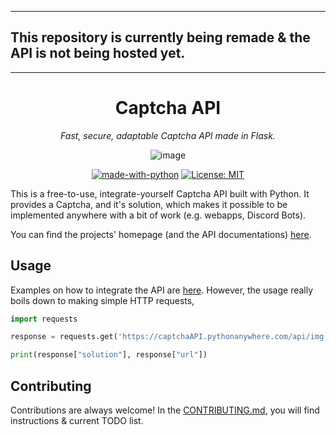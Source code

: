 <hr>

## This repository is currently being remade & the API is not being hosted yet.
<hr>

<div align="center">

# Captcha API

<i>Fast, secure, adaptable Captcha API made in Flask.</i>

![image](https://cdn.discordapp.com/attachments/1085992233536335982/1086430183604629564/image.png)

[![made-with-python](https://img.shields.io/badge/Made%20with-Python-1f425f.svg)](https://www.python.org/)
[![License: MIT](https://img.shields.io/badge/License-MIT-yellow.svg)](https://opensource.org/licenses/MIT)
</div>

This is a free-to-use, integrate-yourself Captcha API built with Python. 
It provides a Captcha, and it's solution, which makes it possible to be implemented anywhere with a bit of work (e.g. webapps, Discord Bots).

You can find the projects' homepage (and the API documentations) [here](https://google.com/).

## Usage

Examples on how to integrate the API are [here](https://google.com/). However, the usage really boils down
to making simple HTTP requests,

```python
import requests

response = requests.get('https://captchaAPI.pythonanywhere.com/api/img').json()

print(response["solution"], response["url"])
```

## Contributing

Contributions are always welcome! In the [CONTRIBUTING.md](https://github.com/ammarsys/captchaAPI/blob/main/CONTRIBUTING.md), you will find instructions & current TODO list.


